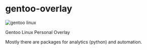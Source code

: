 # gentoo-overlay 
![gentoo linux](https://assets.gentoo.org/tyrian/v1/site-logo.svg)

Gentoo Linux Personal Overlay

Mostly there are packages for analytics (python) and automation.

